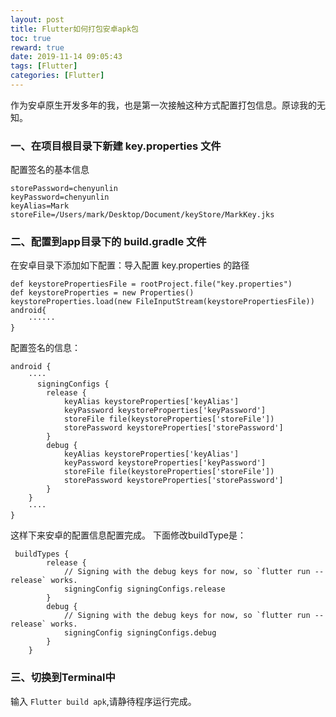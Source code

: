 ```yaml
---
layout: post
title: Flutter如何打包安卓apk包
toc: true
reward: true
date: 2019-11-14 09:05:43
tags: [Flutter]
categories: [Flutter]
---
```


作为安卓原生开发多年的我，也是第一次接触这种方式配置打包信息。原谅我的无知。
### 一、在项目根目录下新建 key.properties 文件
配置签名的基本信息
<!--more-->
```
storePassword=chenyunlin
keyPassword=chenyunlin
keyAlias=Mark
storeFile=/Users/mark/Desktop/Document/keyStore/MarkKey.jks
```
### 二、配置到app目录下的 build.gradle 文件
在安卓目录下添加如下配置：导入配置 key.properties 的路径
```
def keystorePropertiesFile = rootProject.file("key.properties")
def keystoreProperties = new Properties()
keystoreProperties.load(new FileInputStream(keystorePropertiesFile))
android{
    ······
}
```
配置签名的信息：
```
android {
    ····
      signingConfigs {
        release {
            keyAlias keystoreProperties['keyAlias']
            keyPassword keystoreProperties['keyPassword']
            storeFile file(keystoreProperties['storeFile'])
            storePassword keystoreProperties['storePassword']
        }
        debug {
            keyAlias keystoreProperties['keyAlias']
            keyPassword keystoreProperties['keyPassword']
            storeFile file(keystoreProperties['storeFile'])
            storePassword keystoreProperties['storePassword']
        }
    }
    ····
}
```

这样下来安卓的配置信息配置完成。
下面修改buildType是：
```
 buildTypes {
        release {
            // Signing with the debug keys for now, so `flutter run --release` works.
            signingConfig signingConfigs.release
        }
        debug {
            // Signing with the debug keys for now, so `flutter run --release` works.
            signingConfig signingConfigs.debug
        }
    }
```
### 三、切换到Terminal中
输入 `Flutter build apk`,请静待程序运行完成。
